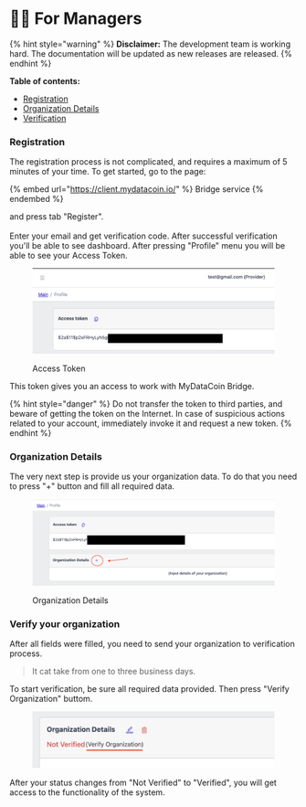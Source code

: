 # 👨💼 For Managers

{% hint style="warning" %}
**Disclaimer:** The development team is working hard. The documentation will be updated as new releases are released.
{% endhint %}

**Table of contents:**

* [Registration](for-managers.md#registration)
* [Organization Details](for-managers.md#organization-details)
* [Verification](for-managers.md#verify-your-organization)

### Registration

The registration process is not complicated, and requires a maximum of 5 minutes of your time. To get started, go to the page:

{% embed url="https://client.mydatacoin.io/" %}
Bridge service
{% endembed %}

and press tab "Register".\
\
Enter your email and get verification code. After successful verification you'll be able to see dashboard. After pressing "Profile" menu you will be able to see your Access Token.

<figure><img src="../../.gitbook/assets/Screenshot 2023-01-10 at 18.56.23.png" alt=""><figcaption><p>Access Token</p></figcaption></figure>

This token gives you an access to work with MyDataCoin Bridge.&#x20;

{% hint style="danger" %}
Do not transfer the token to third parties, and beware of getting the token on the Internet. In case of suspicious actions related to your account, immediately invoke it and request a new token.
{% endhint %}

### Organization Details

The very next step is provide us your organization data. To do that you need to press "+" button and fill all required data.

<figure><img src="../../.gitbook/assets/Screenshot 2023-01-10 at 19.04.19.png" alt=""><figcaption><p>Organization Details</p></figcaption></figure>

### Verify your organization

After all fields were filled, you need to send your organization to verification process.&#x20;

> It cat take from one to three business days.&#x20;

To start verification, be sure all required data provided. Then press "Verify Organization" buttom.

<figure><img src="../../.gitbook/assets/Screenshot 2023-02-09 at 17.11.08.png" alt=""><figcaption></figcaption></figure>

After your status changes from "Not Verified" to "Verified", you will get access to the functionality of the system.
